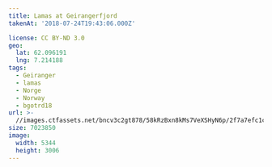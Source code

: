 ```yaml
---
title: Lamas at Geirangerfjord
takenAt: '2018-07-24T19:43:06.000Z'

license: CC BY-ND 3.0
geo:
  lat: 62.096191
  lng: 7.214188
tags:
  - Geiranger
  - lamas
  - Norge
  - Norway
  - bgotrd18
url: >-
  //images.ctfassets.net/bncv3c2gt878/58kRzBxn8kMs7VeXSHyN6p/2f7a7efc1c3f3f4166878756c006d1c8/lamas-at-geirangerfjord_43142076424_o
size: 7023850
image:
  width: 5344
  height: 3006
---
```

